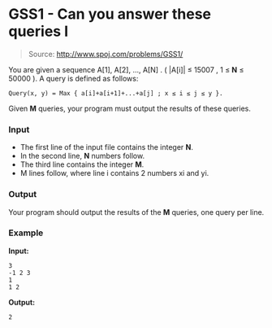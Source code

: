 # GSS1 - Can you answer these queries I

> Source: http://www.spoj.com/problems/GSS1/

You are given a sequence A[1], A[2], ..., A[N] . ( |A[i]| ≤ 15007 , 1 ≤ **N** ≤ 50000 ). A query is defined as follows: 

```text
Query(x, y) = Max { a[i]+a[i+1]+...+a[j] ; x ≤ i ≤ j ≤ y }.
``` 

Given **M** queries, your program must output the results of these queries.

### Input

* The first line of the input file contains the integer **N**.
* In the second line, **N** numbers follow.
* The third line contains the integer **M**.
* M lines follow, where line i contains 2 numbers xi and yi.

### Output

Your program should output the results of the **M** queries, one query per line.

### Example

**Input:**
```text
3 
-1 2 3
1
1 2
```

**Output:**
```text
2
```
